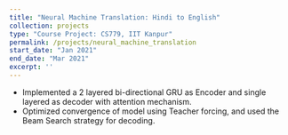 ```yaml
---
title: "Neural Machine Translation: Hindi to English"
collection: projects
type: "Course Project: CS779, IIT Kanpur"
permalink: /projects/neural_machine_translation
start_date: "Jan 2021"
end_date: "Mar 2021" 
excerpt: ''
---
```


- Implemented a 2 layered bi-directional GRU as Encoder and single layered as decoder with attention mechanism.
- Optimized convergence of model using Teacher forcing, and used the Beam Search strategy for decoding.
